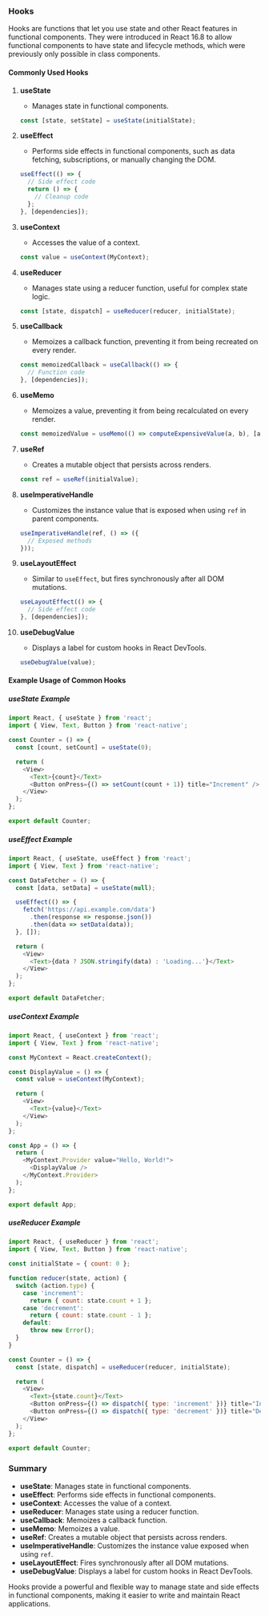 ### Hooks

Hooks are functions that let you use state and other React features in functional components. They were introduced in React 16.8 to allow functional components to have state and lifecycle methods, which were previously only possible in class components.

#### Commonly Used Hooks

1. **useState**
   - Manages state in functional components.
   ```javascript
   const [state, setState] = useState(initialState);
   ```

2. **useEffect**
   - Performs side effects in functional components, such as data fetching, subscriptions, or manually changing the DOM.
   ```javascript
   useEffect(() => {
     // Side effect code
     return () => {
       // Cleanup code
     };
   }, [dependencies]);
   ```

3. **useContext**
   - Accesses the value of a context.
   ```javascript
   const value = useContext(MyContext);
   ```

4. **useReducer**
   - Manages state using a reducer function, useful for complex state logic.
   ```javascript
   const [state, dispatch] = useReducer(reducer, initialState);
   ```

5. **useCallback**
   - Memoizes a callback function, preventing it from being recreated on every render.
   ```javascript
   const memoizedCallback = useCallback(() => {
     // Function code
   }, [dependencies]);
   ```

6. **useMemo**
   - Memoizes a value, preventing it from being recalculated on every render.
   ```javascript
   const memoizedValue = useMemo(() => computeExpensiveValue(a, b), [a, b]);
   ```

7. **useRef**
   - Creates a mutable object that persists across renders.
   ```javascript
   const ref = useRef(initialValue);
   ```

8. **useImperativeHandle**
   - Customizes the instance value that is exposed when using `ref` in parent components.
   ```javascript
   useImperativeHandle(ref, () => ({
     // Exposed methods
   }));
   ```

9. **useLayoutEffect**
   - Similar to `useEffect`, but fires synchronously after all DOM mutations.
   ```javascript
   useLayoutEffect(() => {
     // Side effect code
   }, [dependencies]);
   ```

10. **useDebugValue**
    - Displays a label for custom hooks in React DevTools.
    ```javascript
    useDebugValue(value);
    ```

#### Example Usage of Common Hooks

##### useState Example

```javascript
import React, { useState } from 'react';
import { View, Text, Button } from 'react-native';

const Counter = () => {
  const [count, setCount] = useState(0);

  return (
    <View>
      <Text>{count}</Text>
      <Button onPress={() => setCount(count + 1)} title="Increment" />
    </View>
  );
};

export default Counter;
```

##### useEffect Example

```javascript
import React, { useState, useEffect } from 'react';
import { View, Text } from 'react-native';

const DataFetcher = () => {
  const [data, setData] = useState(null);

  useEffect(() => {
    fetch('https://api.example.com/data')
      .then(response => response.json())
      .then(data => setData(data));
  }, []);

  return (
    <View>
      <Text>{data ? JSON.stringify(data) : 'Loading...'}</Text>
    </View>
  );
};

export default DataFetcher;
```

##### useContext Example

```javascript
import React, { useContext } from 'react';
import { View, Text } from 'react-native';

const MyContext = React.createContext();

const DisplayValue = () => {
  const value = useContext(MyContext);

  return (
    <View>
      <Text>{value}</Text>
    </View>
  );
};

const App = () => {
  return (
    <MyContext.Provider value="Hello, World!">
      <DisplayValue />
    </MyContext.Provider>
  );
};

export default App;
```

##### useReducer Example

```javascript
import React, { useReducer } from 'react';
import { View, Text, Button } from 'react-native';

const initialState = { count: 0 };

function reducer(state, action) {
  switch (action.type) {
    case 'increment':
      return { count: state.count + 1 };
    case 'decrement':
      return { count: state.count - 1 };
    default:
      throw new Error();
  }
}

const Counter = () => {
  const [state, dispatch] = useReducer(reducer, initialState);

  return (
    <View>
      <Text>{state.count}</Text>
      <Button onPress={() => dispatch({ type: 'increment' })} title="Increment" />
      <Button onPress={() => dispatch({ type: 'decrement' })} title="Decrement" />
    </View>
  );
};

export default Counter;
```

### Summary

- **useState**: Manages state in functional components.
- **useEffect**: Performs side effects in functional components.
- **useContext**: Accesses the value of a context.
- **useReducer**: Manages state using a reducer function.
- **useCallback**: Memoizes a callback function.
- **useMemo**: Memoizes a value.
- **useRef**: Creates a mutable object that persists across renders.
- **useImperativeHandle**: Customizes the instance value exposed when using `ref`.
- **useLayoutEffect**: Fires synchronously after all DOM mutations.
- **useDebugValue**: Displays a label for custom hooks in React DevTools.

Hooks provide a powerful and flexible way to manage state and side effects in functional components, making it easier to write and maintain React applications.